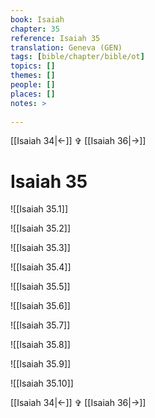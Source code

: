 ```yaml
---
book: Isaiah
chapter: 35
reference: Isaiah 35
translation: Geneva (GEN)
tags: [bible/chapter/bible/ot]
topics: []
themes: []
people: []
places: []
notes: >
  
---
```


[[Isaiah 34|<-]] ✞ [[Isaiah 36|->]]

# Isaiah 35

![[Isaiah 35.1]]

![[Isaiah 35.2]]

![[Isaiah 35.3]]

![[Isaiah 35.4]]

![[Isaiah 35.5]]

![[Isaiah 35.6]]

![[Isaiah 35.7]]

![[Isaiah 35.8]]

![[Isaiah 35.9]]

![[Isaiah 35.10]]

[[Isaiah 34|<-]] ✞ [[Isaiah 36|->]]
